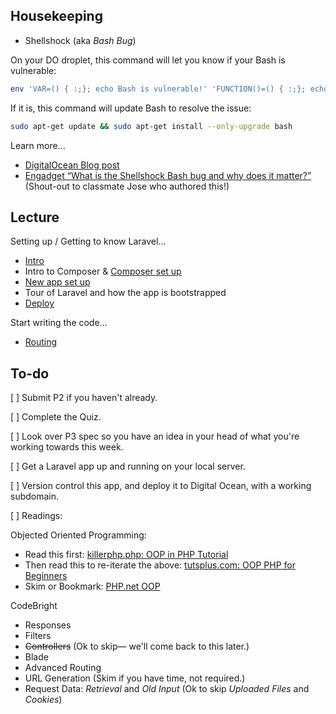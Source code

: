 ## Housekeeping

* Shellshock (aka *Bash Bug*)

On your DO droplet, this command will let you know if your Bash is vulnerable:
```bash
env 'VAR=() { :;}; echo Bash is vulnerable!' 'FUNCTION()=() { :;}; echo Bash is vulnerable!' bash -c "echo Bash Test"
```

If it is, this command will update Bash to resolve the issue:
```bash
sudo apt-get update && sudo apt-get install --only-upgrade bash
```

Learn more...

+ <a href='https://www.digitalocean.com/community/tutorials/how-to-protect-your-server-against-the-shellshock-bash-vulnerability'>DigitalOcean Blog post</a>
+ <a href='http://www.engadget.com/2014/09/25/what-is-the-shellshock/'>Engadget &ldquo;What is the Shellshock Bash bug and why does it matter?&rdquo;</a> (Shout-out to classmate Jose who authored this!)



## Lecture

Setting up / Getting to know Laravel...

* [Intro](https://github.com/susanBuck/notes/blob/master/05_Laravel/00_Intro.md)
* Intro to Composer & [Composer set up](https://github.com/susanBuck/notes/blob/master/05_Laravel/01_Composer_Setup.md)
* [New app set up](https://github.com/susanBuck/notes/blob/master/05_Laravel/02_App_Setup.md)
* Tour of Laravel and how the app is bootstrapped
* [Deploy](https://github.com/susanBuck/notes/blob/master/05_Laravel/02_Deploy.md)

Start writing the code...

* [Routing](https://github.com/susanBuck/notes/blob/master/05_Laravel/04_Routing.md)

## To-do

[ ] Submit P2 if you haven't already.

[ ] Complete the Quiz.

[ ] Look over P3 spec so you have an idea in your head of what you're working towards this week.

[ ] Get a Laravel app up and running on your local server.

[ ] Version control this app, and deploy it to Digital Ocean, with a working subdomain.

[ ] Readings:

Objected Oriented Programming:

* Read this first: [killerphp.php: OOP in PHP Tutorial](http://www.killerphp.com/tutorials/object-oriented-php/downloads/oop_in_php_tutorial.pdf)
* Then read this to re-iterate the above: [tutsplus.com: OOP PHP for Beginners](http://net.tutsplus.com/tutorials/php/object-oriented-php-for-beginners/)
* Skim or Bookmark: [PHP.net OOP](http://www.php.net/manual/en/language.oop5.php)

	
CodeBright

* Responses
* Filters
* <strike>Controllers</strike> (Ok to skip&mdash; we'll come back to this later.)
* Blade
* Advanced Routing 
* URL Generation (Skim if you have time, not required.)
* Request Data: *Retrieval* and *Old Input* (Ok to skip *Uploaded Files* and *Cookies*)


